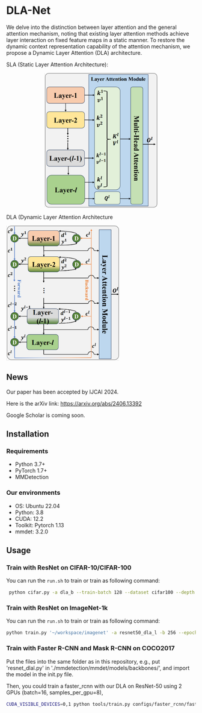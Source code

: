 # DLA-Net

We delve into the distinction between layer attention and the general attention mechanism, noting that existing layer attention methods achieve layer interaction on fixed feature maps in a static manner. To restore the dynamic context representation capability of the attention mechanism, we propose a Dynamic Layer Attention (DLA) architecture.

SLA (Static Layer Attention Architecture):

<div style="text-align: center;">
  <img src="images/SLA.png" width="300" alt="DLA"/>
</div>



DLA (Dynamic Layer Attention Architecture

<img src="images/DLA.png" width="300" alt="DLA"/><br/>


## News
Our paper has been accepted by IJCAI 2024. 

Here is the arXiv link: https://arxiv.org/abs/2406.13392

Google Scholar is coming soon.

##  Installation

### Requirements


- Python 3.7+
- PyTorch 1.7+
- MMDetection


### Our environments
- OS: Ubuntu 22.04
- Python: 3.8
- CUDA: 12.2
- Toolkit: Pytorch 1.13
- mmdet: 3.2.0 

## Usage

### Train with ResNet on CIFAR-10/CIFAR-100

You can run the ```run.sh``` to train or train as following command:

``` bash
 python cifar.py -a dla_b --train-batch 128 --dataset cifar100 --depth 110 --block-name bottleneck --lr 0.1 --epochs 180 --schedule 100 150 --drop-path 0.2   --gamma 0.1 --wd 1e-4 --checkpoint checkpoints/cifar100/resnet-110/dla-l-110
```

### Train with ResNet on ImageNet-1k
You can run the ```run.sh``` to train or train as following command:

```bash
python train.py '~/workspace/imagenet' -a resnet50_dla_l -b 256 --epochs 100 --warmup-epochs 3  --world-size 1 --rank 0 --workers 10
```

### Train with Faster R-CNN and Mask R-CNN on COCO2017
Put the files into the same folder as in this repository, e.g., put 'resnet_dlal.py' in './mmdetection/mmdet/models/backbones/', and import the model in the init.py file.

Then, you could train a faster_rcnn with our DLA on ResNet-50 using 2 GPUs (batch=16, samples_per_gpu=8),

```bash
CUDA_VISIBLE_DEVICES=0,1 python tools/train.py configs/faster_rcnn/faster_rcnn_r50dlal_fpn_1x_coco.py --cfg-options data.samples_per_gpu=8
```
